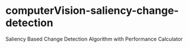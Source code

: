 # computerVision-saliency-change-detection
Saliency Based Change Detection Algorithm with Performance Calculator
